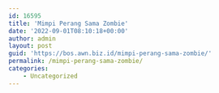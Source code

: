 ```yaml
---
id: 16595
title: 'Mimpi Perang Sama Zombie'
date: '2022-09-01T08:10:18+00:00'
author: admin
layout: post
guid: 'https://bos.awn.biz.id/mimpi-perang-sama-zombie/'
permalink: /mimpi-perang-sama-zombie/
categories:
    - Uncategorized
---
```


